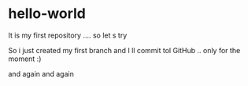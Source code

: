 # hello-world
It is my first repository .... so let s try

So i just created my first branch and I ll commit tol GitHub .. only for the moment :)

and again and again
